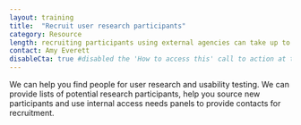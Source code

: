 ```yaml
---
layout: training
title:  "Recruit user research participants"
category: Resource
length: recruiting participants using external agencies can take up to 8 weeks, or 4 weeks if using in-house teams; contacts for recruitment can be supplied within 2 weeks  
contact: Amy Everett
disableCta: true #disabled the 'How to access this' call to action at the bottom of the page template
---
```


We can help you find people for user research and usability testing. We can provide lists of potential research participants, help you source new participants and use internal access needs panels to provide contacts for recruitment.
